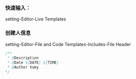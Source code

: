 ### 快速输入：

setting-Editor-Live Templates

### 创建人信息

setting-Editor-File and Code Templates-Includes-File Header

```java
/**
 * @Description 
 * @Date ${DATE} ${TIME}
 * @Author Xumy
*/
```

